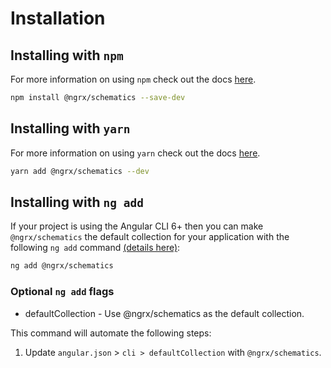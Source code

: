 # Installation

## Installing with `npm`

For more information on using `npm` check out the docs <a href="https://docs.npmjs.com/cli/install" target="_blank">here</a>.

```sh
npm install @ngrx/schematics --save-dev
```

## Installing with `yarn`

For more information on using `yarn` check out the docs <a href="https://yarnpkg.com/docs/usage" target="_blank">here</a>.

```sh
yarn add @ngrx/schematics --dev
```

## Installing with `ng add`

If your project is using the Angular CLI 6+ then you can make `@ngrx/schematics` the default collection for your application with the following `ng add` command <a href="https://angular.io/cli/add" target="_blank">(details here)</a>:

```sh
ng add @ngrx/schematics
```

### Optional `ng add` flags

* defaultCollection - Use @ngrx/schematics as the default collection.

This command will automate the following steps:

1. Update `angular.json` > `cli > defaultCollection` with `@ngrx/schematics`.

